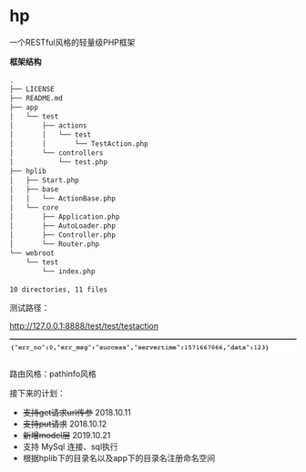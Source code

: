 # hp
一个RESTful风格的轻量级PHP框架

**框架结构**
```
.
├── LICENSE
├── README.md
├── app
│   └── test
│       ├── actions
│       │   └── test
│       │       └── TestAction.php
│       └── controllers
│           └── test.php
├── hplib
│   ├── Start.php
│   ├── base
│   │   └── ActionBase.php
│   └── core
│       ├── Application.php
│       ├── AutoLoader.php
│       ├── Controller.php
│       └── Router.php
└── webroot
    └── test
        └── index.php

10 directories, 11 files

```

测试路径：       

http://127.0.0.1:8888/test/test/testaction

![](https://raw.githubusercontent.com/haxianhe/pic/master/image/20191021221629.png)

路由风格：pathinfo风格

接下来的计划：

- ~~支持get请求url传参~~ 2018.10.11      
- ~~支持put请求~~ 2018.10.12       
- ~~新增model层~~ 2019.10.21
- 支持 MySql 连接、sql执行
- 根据hplib下的目录名以及app下的目录名注册命名空间
 



